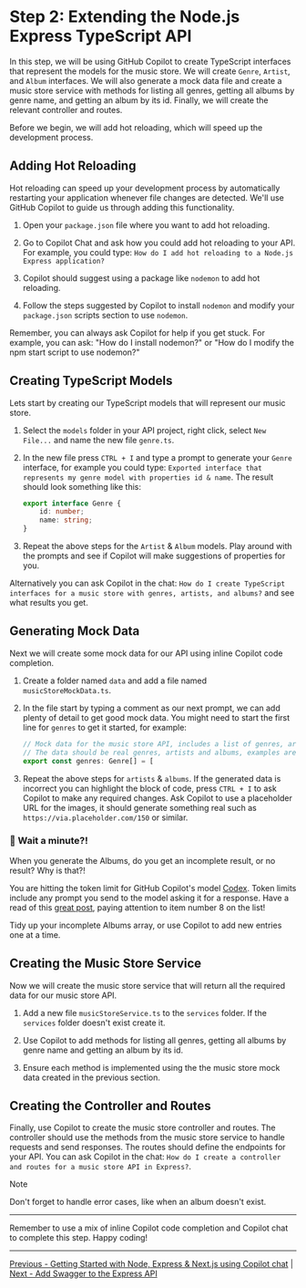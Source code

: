 # Step 2: Extending the Node.js Express TypeScript API

In this step, we will be using GitHub Copilot to create TypeScript interfaces that represent the models for the music store. We will create `Genre`, `Artist`, and `Album` interfaces. We will also generate a mock data file and create a music store service with methods for listing all genres, getting all albums by genre name, and getting an album by its id. Finally, we will create the relevant controller and routes.

Before we begin, we will add hot reloading, which will speed up the development process.

## Adding Hot Reloading

Hot reloading can speed up your development process by automatically restarting your application whenever file changes are detected. We'll use GitHub Copilot to guide us through adding this functionality.

1. Open your `package.json` file where you want to add hot reloading.

2. Go to Copilot Chat and ask how you could add hot reloading to your API. For example, you could type: `How do I add hot reloading to a Node.js Express application?`

3. Copilot should suggest using a package like `nodemon` to add hot reloading.

4. Follow the steps suggested by Copilot to install `nodemon` and modify your `package.json` scripts section to use `nodemon`.

Remember, you can always ask Copilot for help if you get stuck. For example, you can ask: "How do I install nodemon?" or "How do I modify the npm start script to use nodemon?"

## Creating TypeScript Models

Lets start by creating our TypeScript models that will represent our music store.

1. Select the `models` folder in your API project, right click, select `New File...` and name the new file `genre.ts`.

2. In the new file press `CTRL + I` and type a prompt to generate your `Genre` interface, for example you could type: `Exported interface that represents my genre model with properties id & name`. The result should look something like this:
    ```TypeScript
    export interface Genre {
        id: number;
        name: string;
    }
    ```

3. Repeat the above steps for the `Artist` & `Album` models. Play around with the prompts and see if Copilot will make suggestions of properties for you.

Alternatively you can ask Copilot in the chat: `How do I create TypeScript interfaces for a music store with genres, artists, and albums?` and see what results you get.

## Generating Mock Data

Next we will create some mock data for our API using inline Copilot code completion.

1. Create a folder named `data` and add a file named `musicStoreMockData.ts`.

2. In the file start by typing a comment as our next prompt, we can add plenty of detail to get good mock data. You might need to start the first line for `genres` to get it started, for example:
    ```TypeScript
    // Mock data for the music store API, includes a list of genres, artists and albums
    // The data should be real genres, artists and albums, examples are artists like Pink Floyd, The Beatles and Led Zeppelin
    export const genres: Genre[] = [
    ```
3. Repeat the above steps for `artists` & `albums`. If the generated data is incorrect you can highlight the block of code, press `CTRL + I` to ask Copilot to make any required changes. Ask Copilot to use a placeholder URL for the images, it should generate something real such as `https://via.placeholder.com/150` or similar.

### 🚩 Wait a minute?!

When you generate the Albums, do you get an incomplete result, or no result? Why is that?!

You are hitting the token limit for GitHub Copilot's model [Codex](https://openai.com/blog/openai-codex). Token limits include any prompt you send to the model asking it for a response. Have a read of this [great post](https://techcommunity.microsoft.com/t5/azure-ai-services-blog/15-tips-to-become-a-better-prompt-engineer-for-generative-ai/ba-p/3882935), paying attention to item number 8 on the list!

Tidy up your incomplete Albums array, or use Copilot to add new entries one at a time.

## Creating the Music Store Service

Now we will create the music store service that will return all the required data for our music store API.

1. Add a new file `musicStoreService.ts` to the `services` folder. If the `services` folder doesn't exist create it.

2. Use Copilot to add methods for listing all genres, getting all albums by genre name and getting an album by its id.

3. Ensure each method is implemented using the the music store mock data created in the previous section.

## Creating the Controller and Routes

Finally, use Copilot to create the music store controller and routes. The controller should use the methods from the music store service to handle requests and send responses. The routes should define the endpoints for your API. You can ask Copilot in the chat: `How do I create a controller and routes for a music store API in Express?`. 

> [!NOTE]
> Don't forget to handle error cases, like when an album doesn't exist.

---------------

Remember to use a mix of inline Copilot code completion and Copilot chat to complete this step. Happy coding!

---------------
[Previous - Getting Started with Node, Express & Next.js using Copilot chat](./01-Step01.md) | [Next - Add Swagger to the Express API](./03-Step03.md)